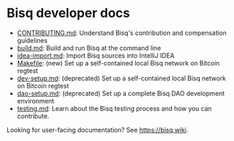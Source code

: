 # Bisq developer docs

 - [CONTRIBUTING.md](../CONTRIBUTING.md): Understand Bisq's contribution and compensation guidelines
 - [build.md](build.md): Build and run Bisq at the command line
 - [idea-import.md](idea-import.md): Import Bisq sources into IntelliJ IDEA
 - [Makefile](../Makefile): (new) Set up a self-contained local Bisq network on Bitcoin regtest
 - [dev-setup.md](dev-setup.md): (deprecated) Set up a self-contained local Bisq network on Bitcoin regtest
 - [dao-setup.md](dao-setup.md): (deprecated) Set up a complete Bisq DAO development environment
 - [testing.md](testing.md): Learn about the Bisq testing process and how you can contribute.

Looking for user-facing documentation? See https://bisq.wiki.
